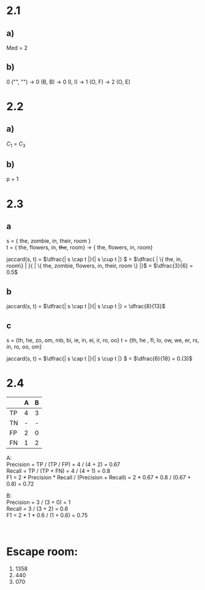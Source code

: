 # 2.1

## a)

Med = 2

## b)

0 ("", "") -> 0 (B, B) -> 0 (I, I) -> 1 (O, F) -> 2 (O, E)

# 2.2

## a)

$C_1$ = $C_3$

## b)

p + 1

# 2.3

## a

s = { the, zombie, in, their, room }<br>
t = { the, flowers, in, ~~the~~, room} -> { the, flowers, in, room}

jaccard(s, t) = $\dfrac{| s \cap t |}{| s \cup t |} $ = $\dfrac{ | \{ the, in, room\} | }{ | \{ the, zombie, flowers, in, their, room \} |}$ = $\dfrac{3}{6} = 0.5$

## b

jaccard(s, t) = $\dfrac{| s \cap t |}{| s \cup t |} = \dfrac{8}{13}$

## c

s = {th, he, zo, om, mb, bi, ie, in, ei, ir, ro, oo}
t = {th, he , fl, lo, ow, we, er, rs, in, ro, oo, om}

jaccard(s, t) = $\dfrac{| s \cap t |}{| s \cup t |} $ = $\dfrac{6}{18} = 0.(3)$

# 2.4

|  | A | B |
| - | - | - |
| TP | 4 | 3 |
| TN | - | - |
| FP | 2 | 0 |
| FN | 1 | 2 |

A: <br>
Precision = TP / (TP / FP) = 4 / (4 + 2) = 0.67<br>
Recall = TP / (TP + FN) = 4 / (4 + 1) = 0.8<br>
F1 = 2 * Precision * Recall / (Precision + Recall) = 2 * 0.67 * 0.8 / (0.67 + 0.8) = 0.72<br> 

B:<br>
Precision = 3 / (3 + 0) = 1<br>
Recall = 3 / (3 + 2) = 0.6<br>
F1 = 2 * 1 * 0.6 / (1 + 0.6) = 0.75

<br>

# Escape room:

1. 1358
2. 440
3. 070